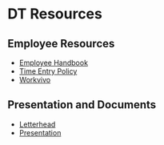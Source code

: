 # DT Resources

## Employee Resources
* [Employee Handbook]()
* [Time Entry Policy](https://docs.google.com/document/d/1I4ZfkBsSAltKY2BM4OoO5OsdNkizsy9L5cuGye1VQoo/edit?usp=sharing)
* [Workvivo](https://developertown.workvivo.com/)

## Presentation and Documents 

* [Letterhead](https://docs.google.com/document/d/12v0A6MEbx6xLlyMtkbaJj9leUfY9Jst0wV_5QcsL3RY/edit)
* [Presentation](https://docs.google.com/presentation/d/1jh-Kj5TeVRVNJ-18H_zhfsqyoerT_b8GqBAhssAjbUU/edit?usp=sharing)